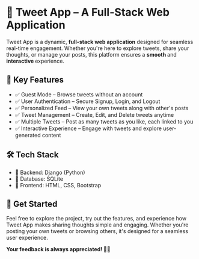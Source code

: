 <h1>🚀 Tweet App – A Full-Stack Web Application</h1>

<p>Tweet App is a dynamic, <strong>full-stack web application</strong> designed for seamless real-time engagement.
Whether you're here to explore tweets, share your thoughts, or manage your posts, this platform ensures a <strong> smooth </strong> and <strong> interactive </strong> experience.</p>


<h2>🌟 Key Features</h2>

<ul>

  <li>  ✅ Guest Mode – Browse tweets without an account </li>
  <li>  ✅ User Authentication – Secure Signup, Login, and Logout  </li>
  <li>  ✅ Personalized Feed – View your own tweets along with other's posts  </li>
  <li>  ✅ Tweet Management – Create, Edit, and Delete tweets anytime   </li>
  <li> ✅ Multiple Tweets – Post as many tweets as you like, each linked to you </li>
  <li>   ✅ Interactive Experience – Engage with tweets and explore user-generated content </li>

</ul>



<h2>🛠 Tech Stack</h2>

<ul>

<li>🔹 Backend: Django (Python)</li>
<li>🔹 Database: SQLite</li>
<li>🔹 Frontend: HTML, CSS, Bootstrap</li>

</ul>

<h2>🚀 Get Started</h2>

<p>Feel free to explore the project, try out the features, and experience how Tweet App makes sharing thoughts simple and engaging.
Whether you're posting your own tweets or browsing others, it's designed for a seamless user experience.</p>

<strong>Your feedback is always appreciated! 🚀🔥</strong>
